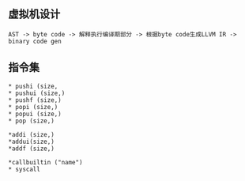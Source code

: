 
## 虚拟机设计
    AST -> byte code -> 解释执行编译期部分 -> 根据byte code生成LLVM IR -> binary code gen

## 指令集
    * pushi (size,
    * pushui (size,)
    * pushf (size,)
    * popi (size,)
    * popui (size,)
    * pop (size,)
    
    *addi (size,)
    *addui(size,)
    *addf (size,)
    
    *callbuiltin ("name")
    * syscall
    
    
    
    